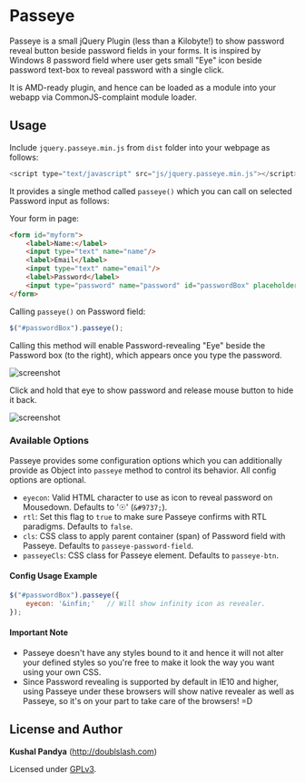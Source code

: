 # Passeye

Passeye is a small jQuery Plugin (less than a Kilobyte!) to show password reveal button beside password fields in your forms. It is inspired by Windows 8 password field where user gets small "Eye" icon beside password text-box to reveal password with a single click.

It is AMD-ready plugin, and hence can be loaded as a module into your webapp via CommonJS-complaint module loader.

## Usage

Include `jquery.passeye.min.js` from `dist` folder into your webpage as follows:
```javascript
<script type="text/javascript" src="js/jquery.passeye.min.js"></script>
```

It provides a single method called `passeye()` which you can call on selected Password input as follows:

Your form in page:
```html
<form id="myform">
    <label>Name:</label>
    <input type="text" name="name"/>
    <label>Email</label>
    <input type="text" name="email"/>
    <label>Password</label>
    <input type="password" name="password" id="passwordBox" placeholder="Something unique..."/>
</form>
```

Calling `passeye()` on Password field:
```javascript
$("#passwordBox").passeye();
```
Calling this method will enable Password-revealing "Eye" beside the Password box (to the right), which appears once you type the password.

![screenshot](http://i.imgur.com/XxLMLFX.png)

Click and hold that eye to show password and release mouse button to hide it back.

![screenshot](http://i.imgur.com/g1lYLlG.png)

### Available Options

Passeye provides some configuration options which you can additionally provide as Object into `passeye` method to control its behavior. All config options are optional.

* `eyecon`: Valid HTML character to use as icon to reveal password on Mousedown. Defaults to '&#9737;' (`&#9737;`).
* `rtl`: Set this flag to `true` to make sure Passeye confirms with RTL paradigms. Defaults to `false`.
* `cls`: CSS class to apply parent container (span) of Password field with Passeye. Defaults to `passeye-password-field`.
* `passeyeCls`: CSS class for Passeye element. Defaults to `passeye-btn`.

#### Config Usage Example
```javascript
$("#passwordBox").passeye({
    eyecon: '&infin;'   // Will show infinity icon as revealer.
});
```

#### Important Note
* Passeye doesn't have any styles bound to it and hence it will not alter your defined styles so you're free to make it look the way you want using your own CSS.
* Since Password revealing is supported by default in IE10 and higher, using Passeye under these browsers will show native revealer as well as Passeye, so it's on your part to take care of the browsers! =D

## License and Author

**Kushal Pandya** (http://doublslash.com)

Licensed under [GPLv3](https://github.com/kushalpandya/Passeye/blob/master/LICENSE).
